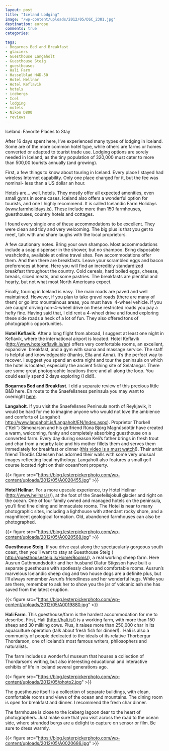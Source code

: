 ```yaml
---
layout: post
title: "Iceland Lodging"
image: "/wp-content/uploads/2012/05/DSC_2381.jpg"
destination: europe
comments: true
categories:

tags:
- Bogarnes Bed and Breakfast
- glaciers
- Guesthouse Langaholt
- Guesthouse Steig
- guesthouses
- Hali Farm
- Hasselblad H4D-50
- Hotel Hellnar
- Hotel Keflavik
- hotels
- icebergs
- Icel
- lodging
- motels
- Nikon D800
- reviews
---
```

Iceland: Favorite Places to Stay

After 16 days spent here, I’ve experienced many types of lodging in Iceland. Some are of the more common hotel type, while others are farms or homes converted or adapted to tourist trade use. Lodging options are sorely needed in Iceland, as the tiny population of 320,000 must cater to more than 500,00 tourists annually (and growing).

First, a few things to know about touring in Iceland. Every place I stayed had wireless Internet capability. Only one place charged for it, but the fee was nominal- less than a US dollar an hour.

Hotels are… well, hotels. They mostly offer all expected amenities, even small gyms in some cases. Iceland also offers a wonderful option for tourists, and one I highly recommend. It is called Icelandic Farm Holidays (<a href="http://www.farmholidays.is">www.farmholidays.is</a>). These include more than 150 farmhouses, guesthouses, country hotels and cottages.

I found every single one of these accommodations to be excellent. They were clean and tidy and very welcoming. The big plus is that you get to meet, talk with and share laughs with the local proprietors.

A few cautionary notes. Bring your own shampoo. Most accommodations include a soap dispenser in the shower, but no shampoo. Bring disposable washcloths, available at online travel sites. Few accommodations offer them. And then there are breakfasts. Leave your scrambled eggs and bacon preferences at home. Here you will find an incredibly standardized breakfast throughout the country. Cold cereals, hard boiled eggs, cheese, breads, sliced meats, and some pastries. The breakfasts are plentiful and hearty, but not what most North Americans expect.

Finally, touring in Iceland is easy. The main roads are paved and well maintained. However, if you plan to take gravel roads (there are many of them) or go into mountainous areas, you must have  4-wheel vehicle. If you are caught driving non-4-wheel drive on these restricted roads you pay a hefty fine. Having said that, I did rent a 4-wheel drive and found exploring these side roads a heck of a lot of fun. They also offered tons of photographic opportunities.

<strong>Hotel Keflavik</strong>. After a long flight from abroad, I suggest at least one night in Keflavik, where the international airport is located. Hotel Keflavik (<a href="http://www.hotelkeflavik.is/en">http://www.hotelkeflavik.is/en</a>) offers very comfortable rooms, an excellent, expansive  breakfast, and a gym with sauna and massage service. The staff is helpful and knowledgeable (thanks, Ella and Anna). It’s the perfect way to recover. I suggest you spend an extra night and tour the peninsula on which the hotel is located, especially the ancient fishing site of Selatangar. There are some great photographic locations there and all along the loop. You could easily spend 2 days exploring (I did!).

<strong>Bogarnes Bed and Breakfast</strong>. I did a separate review of this precious little B&amp;B here. En route to the Snaefellsness peninsula you may want to overnight <a href="https://blog.lesterpickerphoto.com/2012/05/09/iceland-a-jewel-in-borgarnes/">here</a>.

<strong>Langaholt</strong>. If you visit the Snaefellsnes Peninsula north of Reykjavik, it would be hard for me to imagine anyone who would not love the ambience and comforts of Langaholt <a href="http://www.langaholt.is/Langaholt/EN/Index.aspx">http://www.langaholt.is/Langaholt/EN/Index.aspx</a>). Proprietor Thorkell (“Keli”) Simonarson and his girlfriend Rúna Björg Magnúsdóttir have created a warm, welcoming, funky and completely absorbing guesthouse on a converted farm. Every day during season Keli’s father brings in fresh trout and char from a nearby lake and his mother fillets them and serves them immediately for breakfast or dinner (<a href="http://youtu.be/1bSYaSZHzu4">this video is a must watch</a>!). Their artist friend Thordis Claessen has adorned their walls with some very unusual images reflecting local mythology. Langaholt also features a small golf course located right on their oceanfront property.

{{< figure src="https://blog.lesterpickerphoto.com/wp-content/uploads/2012/05/A0020455.jpg" >}}

<strong>Hotel Hellnar</strong>. For a more upscale experience, try Hotel Hellnar (<a href="http://www.hellnar.is">http://www.hellnar.is</a>/), at the foot of the Snaefellsjokull glacier and right on the ocean. One of four family owned and managed hotels on the peninsula, you’ll find fine dining and immaculate rooms. The Hotel is near to many photographic sites, including a lighthouse with attendant rocky shore, and a magnificent geological formation. Old, abandoned farmhouses can also be photographed.

{{< figure src="https://blog.lesterpickerphoto.com/wp-content/uploads/2012/05/A0020568.jpg" >}}

<strong>Guesthouse Steig</strong>. If you drive east along the spectacularly gorgeous south coast, then you’ll want to stay at Guesthouse Steig ( <a href="http://guesthousesteig.is/Home/Rooms/">http://guesthousesteig.is/Home/Rooms/</a>), a real working sheep farm. Here Ausrun Guthmundsdottir and her husband Olafur Stigsson have built a separate guesthouse with spotlessly clean and comfortable rooms. Ausrun’s marvelous Icelandic sheep dog and two house dogs are a definite plus, but I’ll always remember Asrun’s friendliness and her wonderful hugs. While you are there, remember to ask her to show you the jar of volcanic ash she has saved from the latest eruption.

{{< figure src="https://blog.lesterpickerphoto.com/wp-content/uploads/2012/05/A0019880.jpg" >}}

<strong>Hali Farm</strong>. This guesthouse/farm is the hardest accommodation for me to describe. First, Hali (<a href="http://hali.is">http://hali.is</a>/) is a working farm, with more than 150 sheep and 30 milking cows. Plus, it raises more than 250,000 char in its aquaculture operation (talk about fresh fish for dinner!).  Hali is also a community of people dedicated to the ideals of its relative Thorbergur Thordarson, one of Iceland’s most famous writers, philosophers and naturalists.

The farm includes a wonderful museum that houses a collection of Thordarson’s writing, but also interesting educational and interactive exhibits of life in Iceland several generations ago.

{{< figure src="https://blog.lesterpickerphoto.com/wp-content/uploads/2012/05/photo2.jpg" >}}

The guesthouse itself is a collection of separate buildings, with clean, comfortable rooms and views of the ocean and mountains. The dining room is open for breakfast and dinner. I recommend the fresh char dinner.

The farmhouse is close to the iceberg lagoon dear to the heart of photographers. Just make sure that you visit across the road to the ocean side, where stranded bergs are a delight to capture on sensor or film. Be sure to dress warmly.

{{< figure src="https://blog.lesterpickerphoto.com/wp-content/uploads/2012/05/A0020686.jpg" >}}
